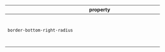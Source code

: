 | <div style="width:600px">property</div> | description                           |
| --------------------------------------- | ------------------------------------- |
| `border-bottom-right-radius`            | Defines the shape of the bottom-right |

